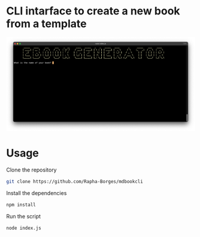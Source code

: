 # CLI intarface to create a new book from a template

![CLI](/cli.png)

# Usage

Clone the repository
```bash
git clone https://github.com/Rapha-Borges/mdbookcli
```
Install the dependencies
```bash
npm install
```
Run the script
```bash
node index.js
```